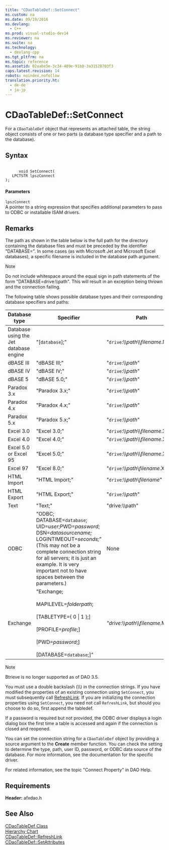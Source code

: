 ```yaml
---
title: "CDaoTableDef::SetConnect"
ms.custom: na
ms.date: 09/19/2016
ms.devlang: 
  - C++
ms.prod: visual-studio-dev14
ms.reviewer: na
ms.suite: na
ms.technology: 
  - devlang-cpp
ms.tgt_pltfrm: na
ms.topic: reference
ms.assetid: 02aabe5e-3c34-489e-91b8-3a31528703f3
caps.latest.revision: 14
robots: noindex,nofollow
translation.priority.ht: 
  - de-de
  - ja-jp
---
```

# CDaoTableDef::SetConnect
For a `CDaoTableDef` object that represents an attached table, the string object consists of one or two parts (a database type specifier and a path to the database).  
  
## Syntax  
  
```  
  
      void SetConnect(   
   LPCTSTR lpszConnect    
);  
```  
  
#### Parameters  
 `lpszConnect`  
 A pointer to a string expression that specifies additional parameters to pass to ODBC or installable ISAM drivers.  
  
## Remarks  
 The path as shown in the table below is the full path for the directory containing the database files and must be preceded by the identifier "DATABASE=". In some cases (as with Microsoft Jet and Microsoft Excel databases), a specific filename is included in the database path argument.  
  
> [!NOTE]
>  Do not include whitespace around the equal sign in path statements of the form "DATABASE=drive:\\\path". This will result in an exception being thrown and the connection failing.  
  
 The following table shows possible database types and their corresponding database specifiers and paths:  
  
|Database type|Specifier|Path|  
|-------------------|---------------|----------|  
|Database using the Jet database engine|"[`database`];"|"`drive`:\\\\*path*\\\\*filename*.MDB"|  
|dBASE III|"dBASE III;"|"`drive`:\\\\*path*"|  
|dBASE IV|"dBASE IV;"|"`drive`:\\\\*path*"|  
|dBASE 5|"dBASE 5.0;"|"`drive`:\\\\*path*"|  
|Paradox 3.x|"Paradox 3.x;"|"`drive`:\\\\*path*"|  
|Paradox 4.x|"Paradox 4.x;"|"`drive`:\\\\*path*"|  
|Paradox 5.x|"Paradox 5.x;"|"`drive`:\\\\*path*"|  
|Excel 3.0|"Excel 3.0;"|"`drive`:\\\\*path*\\\\*filename*.XLS"|  
|Excel 4.0|"Excel 4.0;"|"`drive`:\\\\*path*\\\\*filename*.XLS"|  
|Excel 5.0 or Excel 95|"Excel 5.0;"|"`drive`:\\\\*path*\\\\*filename*.XLS"|  
|Excel 97|"Excel 8.0;"|"`drive`:\\\\*path*\\*filename*.XLS"|  
|HTML Import|"HTML Import;"|"`drive`:\\\\*path*\\*filename*"|  
|HTML Export|"HTML Export;"|"`drive`:\\\\*path*"|  
|Text|"Text;"|"drive:\\\path"|  
|ODBC|"ODBC; DATABASE=`database`; UID=*user*;PWD=*password*; DSN=*datasourcename;* LOGINTIMEOUT=*seconds;*" (This may not be a complete connection string for all servers; it is just an example. It is very important not to have spaces between the parameters.)|None|  
|Exchange|"Exchange;<br /><br /> MAPILEVEL=*folderpath*;<br /><br /> [TABLETYPE={ 0 &#124; 1 };]<br /><br /> [PROFILE=*profile*;]<br /><br /> [PWD=*password*;]<br /><br /> [DATABASE=`database`;]"|*"drive*:\\\\*path*\\\\*filename*.MDB"|  
  
> [!NOTE]
>  Btrieve is no longer supported as of DAO 3.5.  
  
 You must use a double backslash (\\\\) in the connection strings. If you have modified the properties of an existing connection using `SetConnect`, you must subsequently call [RefreshLink](../vs140/CDaoTableDef--RefreshLink.md). If you are initializing the connection properties using `SetConnect`, you need not call `RefreshLink`, but should you choose to do so, first append the tabledef.  
  
 If a password is required but not provided, the ODBC driver displays a login dialog box the first time a table is accessed and again if the connection is closed and reopened.  
  
 You can set the connection string for a `CDaoTableDef` object by providing a source argument to the **Create** member function. You can check the setting to determine the type, path, user ID, password, or ODBC data source of the database. For more information, see the documentation for the specific driver.  
  
 For related information, see the topic "Connect Property" in DAO Help.  
  
## Requirements  
 **Header:** afxdao.h  
  
## See Also  
 [CDaoTableDef Class](../vs140/CDaoTableDef-Class.md)   
 [Hierarchy Chart](../vs140/Hierarchy-Chart.md)   
 [CDaoTableDef::RefreshLink](../vs140/CDaoTableDef--RefreshLink.md)   
 [CDaoTableDef::SetAttributes](../vs140/CDaoTableDef--SetAttributes.md)